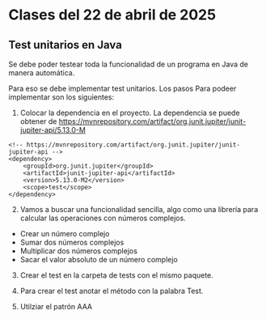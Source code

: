 # Clases del 22 de abril de 2025

## Test unitarios en Java

Se debe poder testear toda la funcionalidad de un programa
en Java de manera automática.

Para eso se debe implementar test unitarios. Los pasos Para
podeer implementar son los siguientes:

1. Colocar la dependencia en el proyecto. La dependencia se 
puede obtener de https://mvnrepository.com/artifact/org.junit.jupiter/junit-jupiter-api/5.13.0-M

```
<!-- https://mvnrepository.com/artifact/org.junit.jupiter/junit-jupiter-api -->
<dependency>
    <groupId>org.junit.jupiter</groupId>
    <artifactId>junit-jupiter-api</artifactId>
    <version>5.13.0-M2</version>
    <scope>test</scope>
</dependency>
```

2. Vamos a buscar una funcionalidad sencilla, algo como una librería 
para calcular las operaciones con números complejos.
 * Crear un número complejo
 * Sumar dos números complejos
 * Multiplicar dos números complejos
 * Sacar el valor absoluto de un número complejo
 
3. Crear el test en la carpeta de tests con el mismo paquete.

4. Para crear el test anotar el método con la palabra Test.

5. Utilziar el patrón AAA